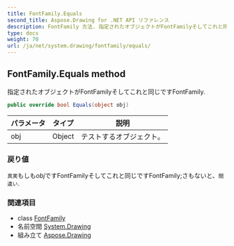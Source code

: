 ```yaml
---
title: FontFamily.Equals
second_title: Aspose.Drawing for .NET API リファレンス
description: FontFamily 方法. 指定されたオブジェクトがFontFamilyそしてこれと同じですFontFamily.
type: docs
weight: 70
url: /ja/net/system.drawing/fontfamily/equals/
---
```

## FontFamily.Equals method

指定されたオブジェクトがFontFamilyそしてこれと同じですFontFamily.

```csharp
public override bool Equals(object obj)
```

| パラメータ | タイプ | 説明 |
| --- | --- | --- |
| obj | Object | テストするオブジェクト。 |

### 戻り値

`真実`もしも*obj*ですFontFamilyそしてこれと同じですFontFamily;さもないと、`間違い`.

### 関連項目

* class [FontFamily](../)
* 名前空間 [System.Drawing](../../fontfamily/)
* 組み立て [Aspose.Drawing](../../../)


